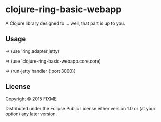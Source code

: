 # clojure-ring-basic-webapp

A Clojure library designed to ... well, that part is up to you.

## Usage

=> (use 'ring.adapter.jetty)

=> (use 'clojure-ring-basic-webapp.core.core)

=> (run-jetty handler {:port 3000})

## License

Copyright © 2015 FIXME

Distributed under the Eclipse Public License either version 1.0 or (at
your option) any later version.
